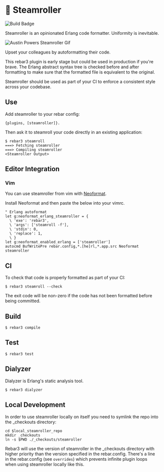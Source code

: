 🚂 Steamroller
==============

![Build Badge](https://github.com/old-reliable/steamroller/workflows/build/badge.svg)

Steamroller is an opinionated Erlang code formatter. Uniformity is inevitable.

![Austin Powers Steamroller Gif](https://thumbs.gfycat.com/MassiveGlossyAmericantoad-size_restricted.gif)

Upset your colleagues by autoformatting their code.

This rebar3 plugin is early stage but could be used in production if you're brave. The Erlang
abstract syntax tree is checked before and after formatting to make sure that the formatted file
is equivalent to the original.

Steamroller should be used as part of your CI to enforce a consistent style across your codebase.

## Use

Add steamroller to your rebar config:

    {plugins, [steamroller]}.

Then ask it to steamroll your code directly in an existing application:

    $ rebar3 steamroll
    ===> Fetching steamroller
    ===> Compiling steamroller
    <Steamroller Output>

## Editor Integration

### Vim

You can use steamroller from vim with [Neoformat](https://github.com/sbdchd/neoformat).

Install Neoformat and then paste the below into your vimrc.

```viml
" Erlang autoformat
let g:neoformat_erlang_steamroller = {
  \ 'exe': 'rebar3',
  \ 'args': ['steamroll -f'],
  \ 'stdin': 0,
  \ 'replace': 1,
  \ }
let g:neoformat_enabled_erlang = ['steamroller']
autocmd BufWritePre rebar.config,*.[he]rl,*.app.src Neoformat steamroller
```

## CI

To check that code is properly formatted as part of your CI:

    $ rebar3 steamroll --check

The exit code will be non-zero if the code has not been formatted before being committed.

## Build

    $ rebar3 compile

## Test

    $ rebar3 test

## Dialyzer

Dialyzer is Erlang's static analysis tool.

    $ rebar3 dialyzer

## Local Development

In order to use steamroller locally on itself you need to symlink the repo into the \_checkouts
directory:

    cd $local_steamroller_repo
    mkdir _checkouts
    ln -s $PWD ./_checkouts/steamroller

Rebar3 will use the version of steamroller in the \_checkouts directory with higher priority than
the version specified in the rebar.config. There's a line in the rebar.config (see `overrides`)
which prevents infinite plugin loops when using steamroller locally like this.
